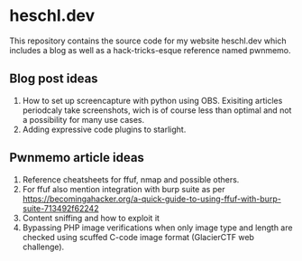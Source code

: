 # heschl.dev

This repository contains the source code for my website heschl.dev which includes a
blog as well as a hack-tricks-esque reference named pwnmemo.

## Blog post ideas

1. How to set up screencapture with python using OBS. Exisiting articles periodcaly
   take screenshots, wich is of course less than optimal and not a possibility for many
   use cases.
2. Adding expressive code plugins to starlight.

## Pwnmemo article ideas

1. Reference cheatsheets for ffuf, nmap and possible others.
1. For ffuf also mention integration with burp suite as per https://becomingahacker.org/a-quick-guide-to-using-ffuf-with-burp-suite-713492f62242
1. Content sniffing and how to exploit it
1. Bypassing PHP image verifications when only image type and length are checked
   using scuffed C-code image format (GlacierCTF web challenge).

